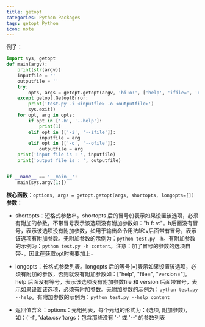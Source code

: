```yaml
---
title: getopt
categories: Python Packages
tags: getopt Python
icon: note
---
```


例子：
```python
import sys, getopt
def main(argv):
    print(str(argv))
    inputfile = ''
    outputfile = ''
    try:
        opts, args = getopt.getopt(argv, 'hi:o:', ['help', 'ifile=', 'ofile='])
    except getopt.GetoptError:
        print('test.py -i <inputfle> -o <outputfile>')
        sys.exit()
    for opt, arg in opts:
        if opt in ['-h', '--help']:
            print(1)
        elif opt in (['-i', '--ifile']):
            inputfile = arg
        elif opt in (['-o', '--ofile']):
            outputfile = arg
    print('input file is : ', inputfile)
    print('output file is : ', outputfile)


if __name__ == '__main__':
    main(sys.argv[1:])
```
**核心函数**：`options, args = getopt.getopt(args, shortopts, longopts=[])`
**参数**：
- shortopts：短格式参数串。shortopts 后的冒号(:)表示如果设置该选项，必须有附加的参数，不带冒号表示该选项没有附加参数如："h f: v:"。h后面没有冒号，表示该选项没有附加参数，如用于输出命令用法f和v后面带有冒号，表示该选项有附加参数。无附加参数的示例为：`python test.py -h`。有附加参数的示例为：`python test.py -h content`。注意：加了冒号的参数的选项自带`-`，因此在获取opt时需要加上`-`

- longopts：长格式参数列表。longopts 后的等号(=)表示如果设置该选项，必须有附加的参数，否则就没有附加参数如：["help", "file=", "version="]。help 后面没有等号，表示该选项没有附加参数file 和 version 后面带冒号，表示如果设置该选项，必须有附加参数。无附加参数的示例为：`python test.py --help`。有附加参数的示例为：`python test.py --help content`

- 返回值含义：options：元组列表，每个元组的形式为：(选项, 附加参数)，如：('-f', 'data.csv')args：包含那些没有 '-' 或 '--' 的参数列表

